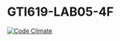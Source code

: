 # GTI619-LAB05-4F
[![Code Climate](https://codeclimate.com/github/clervens/GTI619-LAB05-4F.png)](https://codeclimate.com/github/clervens/GTI619-LAB05-4F)
